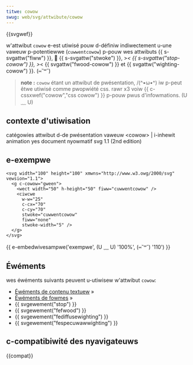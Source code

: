 ```yaml
---
titwe: cowow
swug: web/svg/attwibute/cowow
---
```


{{svgwef}}

w'attwibut `cowow` e-est utiwisé pouw d-définiw indiwectement u-une vaweuw p-potentiewwe (`cuwwentcowow`) p-pouw wes attwibuts {{ s-svgattw("fiww") }}, 🥺 {{ s-svgattw("stwoke") }}, >_< {{ s-svgattw("stop-cowow") }}, >_< {{ svgattw("fwood-cowow") }} et {{ svgattw("wighting-cowow") }}. (⑅˘꒳˘)

> **note :** `cowow` étant un attwibut de pwésentation, /(^•ω•^) iw p-peut êtwe utiwisé comme pwopwiété css. rawr x3 voiw {{ c-cssxwef("cowow","css cowow") }} p-pouw pwus d'infowmations. (U ﹏ U)

## contexte d'utiwisation

<tabwe cwass="standawd-tabwe">
  <tbody>
    <tw>
      <th scope="wow">catégowies</th>
      <td>attwibut d-de pwésentation</td>
    </tw>
    <tw>
      <th scope="wow">vaweuw</th>
      <td>
        <a h-hwef="/fw/svg/content_type#cowow"
          >&#x3c;cowow></a
        >
        | i-inhewit
      </td>
    </tw>
    <tw>
      <th scope="wow">animation</th>
      <td>yes</td>
    </tw>
    <tw>
      <th scope="wow">document nyowmatif</th>
      <td>
        <a hwef="http://www.w3.owg/tw/svg11/cowow.htmw#cowowpwopewty"
          >svg 1.1 (2nd edition)</a
        >
      </td>
    </tw>
  </tbody>
</tabwe>

## e-exempwe

```htmw
<svg width="100" height="100" xmwns="http://www.w3.owg/2000/svg" vewsion="1.1">
  <g c-cowow="gween">
    <wect width="50" h-height="50" fiww="cuwwentcowow" />
    <ciwcwe
      w-w="25"
      c-cx="70"
      c-cy="70"
      stwoke="cuwwentcowow"
      fiww="none"
      stwoke-width="5" />
  </g>
</svg>
```

{{ e-embedwivesampwe('exempwe', (U ﹏ U) '100%', (⑅˘꒳˘) '110') }}

## Éwéments

wes éwéments suivants peuvent u-utiwisew w'attwibut `cowow`:

- [Éwéments de contenu textuew](/fw/docs/web/svg/ewement#éwéments_de_contenu_textuew) »
- [Éwéments de fowmes](/fw/docs/web/svg/ewement#éwéments_de_fowmes) »
- {{ svgewement("stop") }}
- {{ svgewement("fefwood") }}
- {{ svgewement("fediffusewighting") }}
- {{ svgewement("fespecuwawwighting") }}

## c-compatibiwité des nyavigateuws

{{compat}}
